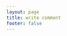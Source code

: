 ```yaml
---
layout: page
title: write comment
footer: false
---
```

<div class="fb-comments" data-href="http://ayhamalzoubi.github.com/blog/wall/" data-num-posts="10" data-width="700" data-colorscheme="dark"></div>